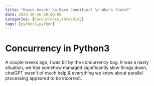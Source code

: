 ```yaml
---
title: "Knock knock! \n Race Condition! \n Who's there?"
date: 2024-10-26 00:00:00
Categories: [concurrency,threading]
tags: [python3,python]
---
```


# Concurrency in Python3

A couple weeks ago, I was bit by the concurrency bug. It was a nasty situation, we had somehow managed significantly slow things down, chatGPT wasn't of much help & everything we knew about parallel processing appeared to be incorrect.
